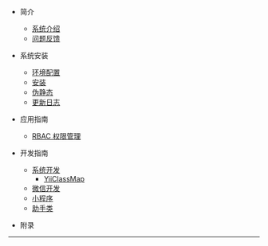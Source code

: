 * 简介

    * [系统介绍](/introduction/index.md)
    * [问题反馈](/introduction/issue.md)

* 系统安装

    * [环境配置](/install/environment.md)
    * [安装](/install/install.md)
    * [伪静态](/install/rewrite.md)
    * [更新日志](/install/log.md)

* 应用指南

    * [RBAC 权限管理](/app-guide/rbac.md)

* 开发指南

    * [系统开发](/develop/system/index.md)
        * [YiiClassMap](/develop/system/YiiClassMap.md)
    * [微信开发](/develop/wechat/index.md)
    * [小程序](/develop/miniprogram/index.md)
    * [助手类](/develop/helper/index.md)
    
* 附录

---

<!-- oceanickang -->
<ins class="adsbygoogle"
     style="display:block"
     data-ad-client="ca-pub-4373001841972683"
     data-ad-slot="1153423823"
     data-ad-format="auto"
     data-full-width-responsive="true"></ins>
